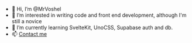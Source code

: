 - 👋 Hi, I’m @MrVoshel
- 👀 I’m interested in writing code and front end development, although I'm still a novice
- 🌱 I’m currently learning SvelteKit, UnoCSS, Supabase auth and db.
- 📫 [Contact me](https://voshel.xyz/)
